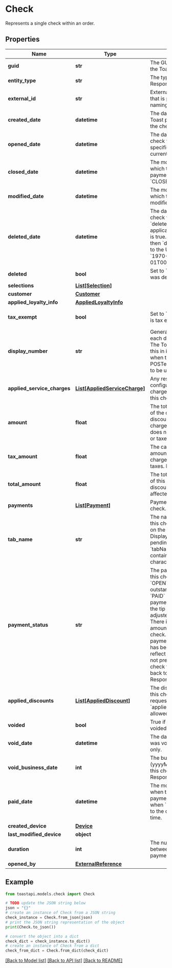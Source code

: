 # Check

Represents a single check within an order.

## Properties

Name | Type | Description | Notes
------------ | ------------- | ------------- | -------------
**guid** | **str** | The GUID maintained by the Toast platform. | 
**entity_type** | **str** | The type of object this is. Response only. | 
**external_id** | **str** | External identifier string that is prefixed by the naming authority. | [optional] 
**created_date** | **datetime** | The date and time that the Toast platform received the check. | [optional] 
**opened_date** | **datetime** | The date on which this check was opened. If not specified, it is set to the current system time. | [optional] 
**closed_date** | **datetime** | The most recent date on which this check&#39;s payment status was set to &#x60;CLOSED&#x60;. | [optional] 
**modified_date** | **datetime** | The most recent date on which this check was modified. | [optional] 
**deleted_date** | **datetime** | The date on which this check was deleted.  &#x60;deletedDate&#x60; is only applicable when &#x60;deleted&#x60; is true.  If &#x60;deleted&#x60; is false, then &#x60;deletedDate&#x60; is set to the UNIX epoch, &#x60;1970-01-01T00:00:00.000+0000&#x60;.  | [optional] 
**deleted** | **bool** | Set to &#x60;true&#x60; if this check was deleted. | [optional] 
**selections** | [**List[Selection]**](Selection.md) |  | 
**customer** | [**Customer**](Customer.md) |  | [optional] 
**applied_loyalty_info** | [**AppliedLoyaltyInfo**](AppliedLoyaltyInfo.md) |  | [optional] 
**tax_exempt** | **bool** | Set to &#x60;true&#x60; if this check is tax exempt. | [optional] [default to False]
**display_number** | **str** | Generally starts at one each day and counts up. The Toast platform fills this in if it is not specified when the order is POSTed. Not guaranteed to be unique. | [optional] 
**applied_service_charges** | [**List[AppliedServiceCharge]**](AppliedServiceCharge.md) | Any restaurant-configured service charges that applied to this check. | [optional] 
**amount** | **float** | The total calculated price of the check including discounts and service charges. The &#x60;amount&#x60; does not include gratuity or taxes. Response only. | [optional] 
**tax_amount** | **float** | The calculated tax amount. Includes service charge and item level taxes. Response only. | [optional] 
**total_amount** | **float** | The total calculated price of this check including discounts and taxes. Not affected by refunds. | [optional] 
**payments** | [**List[Payment]**](Payment.md) | Payments made on this check. | [optional] 
**tab_name** | **str** | The name of the tab on this check. This displays on the KDS (Kitchen Display System) for pending orders.  The &#x60;tabName&#x60; value can contain up to 255 characters.  | [optional] 
**payment_status** | **str** | The payment status of this check.  Valid values:  * &#x60;OPEN&#x60; - There is an outstanding balance.  * &#x60;PAID&#x60; - A credit card payment was applied, but the tip has not been adjusted.  * &#x60;CLOSED&#x60;  - There is no remaining amount due on this check. For credit card payments, the payment has been adjusted to reflect the tip. Toast does not prevent a &#x60;CLOSED&#x60; check from transitioning back to &#x60;OPEN&#x60; or &#x60;PAID&#x60;.  Response only.  | [optional] 
**applied_discounts** | [**List[AppliedDiscount]**](AppliedDiscount.md) | The discounts applied to this check. In a &#x60;POST&#x60; request, only one &#x60;appliedDiscount&#x60; is allowed per check. | [optional] 
**voided** | **bool** | True if this check is voided. Response only. | [optional] 
**void_date** | **datetime** | The date when this check was voided. Response only. | [optional] 
**void_business_date** | **int** | The business date (yyyyMMdd) on which this check was voided. Response only. | [optional] 
**paid_date** | **datetime** | The most recent date when this check received payment. If not specified when &#x60;POST&#x60;ing, it is set to the current system time. | [optional] 
**created_device** | [**Device**](Device.md) |  | [optional] 
**last_modified_device** | **object** |  | [optional] 
**duration** | **int** | The number of seconds between creation and payment. Response only. | [optional] 
**opened_by** | [**ExternalReference**](ExternalReference.md) |  | [optional] 

## Example

```python
from toastapi.models.check import Check

# TODO update the JSON string below
json = "{}"
# create an instance of Check from a JSON string
check_instance = Check.from_json(json)
# print the JSON string representation of the object
print(Check.to_json())

# convert the object into a dict
check_dict = check_instance.to_dict()
# create an instance of Check from a dict
check_from_dict = Check.from_dict(check_dict)
```
[[Back to Model list]](../README.md#documentation-for-models) [[Back to API list]](../README.md#documentation-for-api-endpoints) [[Back to README]](../README.md)


